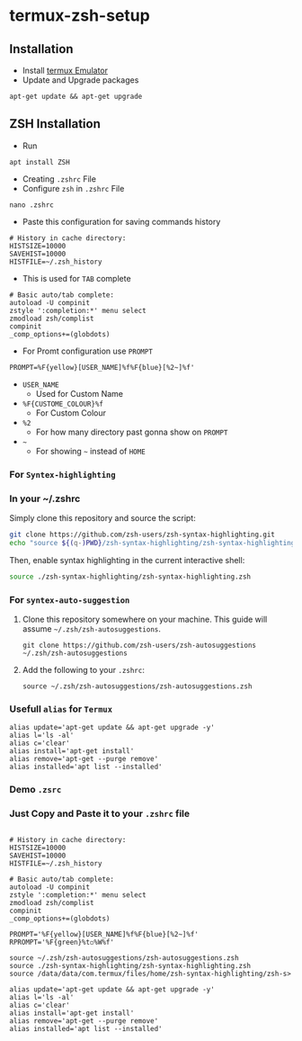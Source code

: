 # termux-zsh-setup




## Installation 
- Install [termux Emulator](https://github.com/termux/termux-app/releases/download/v0.118.0/termux-app_v0.118.0+github-debug_arm64-v8a.apk)
- Update and Upgrade packages
```shell
apt-get update && apt-get upgrade
```
## ZSH Installation
- Run
```shell
apt install ZSH
```
- Creating `.zshrc` File
- Configure `zsh` in `.zshrc` File
```shell
nano .zshrc
```
- Paste this configuration for saving commands history
```shell
# History in cache directory:
HISTSIZE=10000
SAVEHIST=10000
HISTFILE=~/.zsh_history
```
- This is used for `TAB` complete
```shell
# Basic auto/tab complete:
autoload -U compinit
zstyle ':completion:*' menu select
zmodload zsh/complist
compinit
_comp_options+=(globdots)
```
- For Promt configuration use `PROMPT`
```shell
PROMPT=%F{yellow}[USER_NAME]%f%F{blue}[%2~]%f'
```
- `USER_NAME`
    - Used for Custom Name
- `%F{CUSTOME_COLOUR}%f`
  - For Custom Colour
- `%2`
  - For how many directory past gonna show on `PROMPT`
- `~`
  - For showing `~` instead of `HOME`

### For `Syntex-highlighting`
### In your ~/.zshrc

Simply clone this repository and source the script:

```zsh
git clone https://github.com/zsh-users/zsh-syntax-highlighting.git
echo "source ${(q-)PWD}/zsh-syntax-highlighting/zsh-syntax-highlighting.zsh" >> ${ZDOTDIR:-$HOME}/.zshrc
```

  Then, enable syntax highlighting in the current interactive shell:

```zsh
source ./zsh-syntax-highlighting/zsh-syntax-highlighting.zsh
```
### For `syntex-auto-suggestion`
1. Clone this repository somewhere on your machine. This guide will assume `~/.zsh/zsh-autosuggestions`.

    ```shell
    git clone https://github.com/zsh-users/zsh-autosuggestions ~/.zsh/zsh-autosuggestions
    ```

2. Add the following to your `.zshrc`:

    ```shell
    source ~/.zsh/zsh-autosuggestions/zsh-autosuggestions.zsh
    ```
### Usefull `alias` for `Termux`
```shell
alias update='apt-get update && apt-get upgrade -y'
alias l='ls -al'
alias c='clear'
alias install='apt-get install'
alias remove='apt-get --purge remove'
alias installed='apt list --installed'
```
### Demo `.zsrc` 

### Just Copy and Paste it to your `.zshrc` file

```shell 

# History in cache directory:
HISTSIZE=10000
SAVEHIST=10000
HISTFILE=~/.zsh_history

# Basic auto/tab complete:
autoload -U compinit
zstyle ':completion:*' menu select
zmodload zsh/complist
compinit
_comp_options+=(globdots)

PROMPT='%F{yellow}[USER_NAME]%f%F{blue}[%2~]%f'
RPROMPT='%F{green}%t◽%W%f'

source ~/.zsh/zsh-autosuggestions/zsh-autosuggestions.zsh
source ./zsh-syntax-highlighting/zsh-syntax-highlighting.zsh
source /data/data/com.termux/files/home/zsh-syntax-highlighting/zsh-s>

alias update='apt-get update && apt-get upgrade -y'
alias l='ls -al'
alias c='clear'
alias install='apt-get install'
alias remove='apt-get --purge remove'
alias installed='apt list --installed'
```
